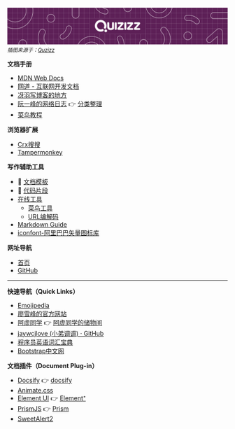 ![](../_media/725a2733193942518c254a7eb15e61feeb01fde0e2b051a9168e9c080263d2c6.jpg)
<small>*插图来源于：[Quzizz](https://quizizz.com/?lng=zh-CN)*</small>

**文档手册**


- [MDN Web Docs](https://developer.mozilla.org/zh-CN/)
- [网道 - 互联网开发文档](https://wangdoc.com/)
- [冴羽写博客的地方](https://github.com/mqyqingfeng/Blog)
- [阮一峰的网络日志](http://www.ruanyifeng.com/blog/) 👉 [分类整理](home/book.md#阮一峰的网络日志)
- [菜鸟教程](https://www.runoob.com/)

**浏览器扩展**

- [Crx搜搜](https://www.crxsoso.com/)
- [Tampermonkey](os/tools/browser-extensions.md#tampermonkey)

**写作辅助工具**
- 👏 [文档模板](home/document-template.md)
- 📄 [代码片段](snippets/README.md)
- [在线工具](os/tools/online.md)
  - [菜鸟工具](https://c.runoob.com/)
  - [URL编解码](https://tool.browser.qq.com/urlencode.html)
- [Markdown Guide](https://www.markdownguide.org/)
- [iconfont-阿里巴巴矢量图标库](https://www.iconfont.cn/)

**网址导航**

- [首页](README.md)
- [GitHub](https://github.com/)

------

**快速导航（Quick Links）**

- [Emojipedia](https://emojipedia.org/)
- [廖雪峰的官方网站](https://www.liaoxuefeng.com/)
- [阿虚同学](os/tools/search.md#阿虚同学) 👉 [阿虚同学的储物间](https://axutongxue.com/)
- [jaywcjlove (小弟调调\) · GitHub](https://github.com/jaywcjlove)
- [程序员英语词汇宝典](https://learn-english.dev/)
- [Bootstrap中文网](https://www.bootcss.com/)

**文档插件（Document Plug-in）**

- [Docsify](os/tools/docsify.md) 👉 [docsify](https://docsify.js.org/#/)
- [Animate.css](https://animate.style/)
- [Element UI](开发框架/README.md#Element-UI-🔥) 👉 [Element⁺](https://element-plus.gitee.io/zh-CN/)
- [PrismJS](开发框架/javascript-plugins.md#prismjs) 👉 [Prism](https://prismjs.com/index.html)
- [SweetAlert2](https://sweetalert2.github.io/)
